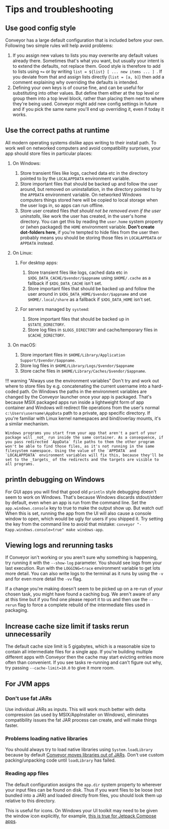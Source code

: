 # Tips and troubleshooting

## Use good config style

Conveyor has a large default configuration that is included before your own. Following two simple rules will help avoid problems:

1. If you assign new values to lists you may overwrite any default values already there. Sometimes that's what you want, but usually your intent is to extend the defaults, not replace them. Good style is therefore to add to lists using `+=` or by writing `list = ${list} [ ... new items ... ] `. If you deviate from that and assign lists directly (`list = [a, b]`) then add a comment explaining why overriding the defaults is intended.
2. Defining your own keys is of course fine, and can be useful for substituting into other values. But define them either at the top level or group them into a top level block, rather than placing them next to where they're being used. Conveyor might add new config settings in future and if you pick the same name you'll end up overriding it, even if today it works.

## Use the correct paths at runtime

All modern operating systems dislike apps writing to their install path. To work well on networked computers and avoid compatibility surprises, your app should store files in particular places:

1. On Windows:
    1. Store transient files like logs, cached data etc in the directory pointed to by the `LOCALAPPDATA` environment variable.
    2. Store important files that should be backed up and follow the user around, but removed on uninstallation, in the directory pointed to by the `APPDATA` environment variable. On networked Windows computers things stored here will be copied to local storage when the user logs in, so apps can run offline.
    3. Store user created files *that should not be removed even if the user uninstalls*, like work the user has created, in the user's home directory. You can get this by reading the `user.home` system property or (when packaged) the `HOME` environment variable. **Don't create dot-folders here**, if you're tempted to hide files from the user then probably means you should be storing those files in `LOCALAPPDATA` or `APPDATA` instead.

2. On Linux:
    1. For desktop apps:
        1. Store transient files like logs, cached data etc in `$XDG_DATA_CACHE/$vendor/$appname` using `$HOME/.cache` as a fallback if `$XDG_DATA_CACHE` isn't set.
        2. Store important files that should be backed up and follow the user around in `$XDG_DATA_HOME/$vendor/$appname` and use `$HOME/.local/share` as a fallback if `$XDG_DATA_HOME` isn't set.

    2. For servers managed by `systemd`:
        1. Store important files that should be backed up in `$STATE_DIRECTORY`.
        2. Store log files in `$LOGS_DIRECTORY` and cache/temporary files in `$CACHE_DIRECTORY`.

3. On macOS:
    1. Store important files in `$HOME/Library/Application Support/$vendor/$appname`.
    2. Store log files in `$HOME/Library/Logs/$vendor/$appname`
    3. Store cache files in `$HOME/Library/Caches/$vendor/$appname`.


!!! warning "Always use the environment variables"
    Don't try and work out where to store files by e.g. concatenating the current username into a hard-coded path. On Windows the paths in the environment variables are changed by the Conveyor launcher once your app is packaged. That's because MSIX packaged apps run inside a lightweight form of app container and Windows will redirect file operations from the user's normal `c:\Users\username\AppData` path to a private, app specific directory. If you're familiar with Linux kernel namespaces and bind/overlay mounts, it's a similar mechanism. 

    Windows programs you start from your app that aren't a part of your package will _not_ run inside the same container. As a consequence, if you pass redirected `AppData` file paths to them the other program won't be able to find those files, as it's not running in the same filesystem namespace. Using the value of the `APPDATA` and `LOCALAPPDATA` environment variables will fix this, because they'll be set to the _targets_ of the redirects and the targets are visible to all programs.

## println debugging on Windows

For GUI apps you will find that good old `println` style debugging doesn't seem to work on Windows. That's because Windows discards stdout/stderr by default, even when an app is run from the command line. Set the `app.windows.console` key to true to make the output show up. But watch out! When this is set, running the app from the UI will also cause a console window to open, which would be ugly for users if you shipped it. Try setting the key from the command line to avoid that mistake: `conveyor "-Kapp.windows.console=true" make windows-app`.

## Viewing logs and rerunning tasks

If Conveyor isn't working or you aren't sure why something is happening, try running it with the `--show-log` parameter. You should see logs from your last execution. Run with the `LOGGING=trace` environment variable to get lots more detail. You can also write logs to the terminal as it runs by using the `-v` and for even more detail the `-vv` flag.

If a change you're making doesn't seem to be picked up on a re-run of your chosen task, you might have found a caching bug. We aren't aware of any at this time but if you find one please report it to us and then use the `--rerun` flag to force a complete rebuild of the intermediate files used in packaging.

## Increase cache size limit if tasks rerun unnecessarily

The default cache size limit is 5 gigabytes, which is a reasonable size to contain all intermediate files for a single app. If you're building multiple different apps with Conveyor then the cache may start evicting entries more often than convenient. If you see tasks re-running and can't figure out why, try passing `--cache-limit=10.0` to give it more room. 

## For JVM apps

### Don't use fat JARs

Use individual JARs as inputs. This will work much better with delta compression (as used by MSIX/AppInstaller on Windows), eliminates compatibility issues the fat JAR process can create, and will make things faster.

### Problems loading native libraries

You should always try to load native libraries using `System.loadLibrary` because by default [Conveyor moves libraries out of JARs](configs/jvm.md#jar-stripping). Don't use custom packing/unpacking code until `loadLibrary` has failed.

### Reading app files

The default configuration assigns the `app.dir` system property to wherever your input files can be found on disk. Thus if you want files to be loose (not bundled into a JAR) and loaded directly from files, you should look them up relative to this directory. 

This is useful for icons. On Windows your UI toolkit may need to be given the window icon explicitly, for example, [this is true for Jetpack Compose apps](https://github.com/JetBrains/compose-jb/tree/master/tutorials/Image_And_Icons_Manipulations).
